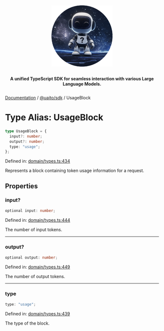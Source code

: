 <div style="display:flex; flex-direction:column; align-items:center;">
<p align="center">
  <img src="../UAITO.png" alt="UAITO Logo" width="200"/>
</p>

<p align="center">
  <strong>A unified TypeScript SDK for seamless interaction with various Large Language Models.</strong>
</p>
</div>

[Documentation](README.md) / [@uaito/sdk](@uaito.sdk.md) / UsageBlock

# Type Alias: UsageBlock

```ts
type UsageBlock = {
  input?: number;
  output?: number;
  type: "usage";
};
```

Defined in: [domain/types.ts:434](https://github.com/elribonazo/uaito/blob/f97507d683891e85274a4513e587f8a6bb01bb1d/packages/sdk/src/domain/types.ts#L434)

Represents a block containing token usage information for a request.

## Properties

### input?

```ts
optional input: number;
```

Defined in: [domain/types.ts:444](https://github.com/elribonazo/uaito/blob/f97507d683891e85274a4513e587f8a6bb01bb1d/packages/sdk/src/domain/types.ts#L444)

The number of input tokens.

***

### output?

```ts
optional output: number;
```

Defined in: [domain/types.ts:449](https://github.com/elribonazo/uaito/blob/f97507d683891e85274a4513e587f8a6bb01bb1d/packages/sdk/src/domain/types.ts#L449)

The number of output tokens.

***

### type

```ts
type: "usage";
```

Defined in: [domain/types.ts:439](https://github.com/elribonazo/uaito/blob/f97507d683891e85274a4513e587f8a6bb01bb1d/packages/sdk/src/domain/types.ts#L439)

The type of the block.
